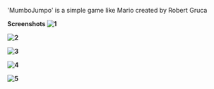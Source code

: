 'MumboJumpo' is a simple game like Mario created by Robert Gruca

<b>Screenshots<b>
![1](https://user-images.githubusercontent.com/80978853/113435670-9b761b00-93e3-11eb-9916-21a94637c62d.PNG)

![2](https://user-images.githubusercontent.com/80978853/113435683-a03acf00-93e3-11eb-903a-9fb5afd83c3f.PNG)

![3](https://user-images.githubusercontent.com/80978853/113435690-a335bf80-93e3-11eb-9ec9-d036b35cb253.PNG)

![4](https://user-images.githubusercontent.com/80978853/113435695-a630b000-93e3-11eb-81be-5ddca2158056.PNG)

![5](https://user-images.githubusercontent.com/80978853/113435703-a8930a00-93e3-11eb-838b-b40dfb5324e1.PNG)
